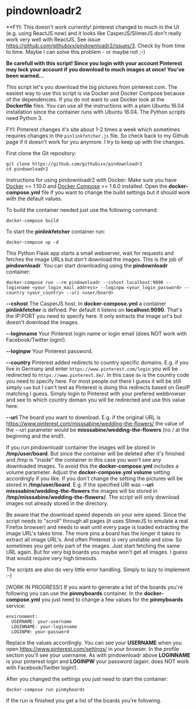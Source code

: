 # pindownloadr2

**FYI: This doesn't work currently! pinterest changed to much in the UI (e.g. using ReactJS now) and it looks like CasperJS/SlimerJS don't really work very well with ReactJS. See issue https://github.com/githubixx/pindownloadr2/issues/3. Check by from time to time. Maybe I can solve this problem - or maybe not ;-)

**Be carefull with this script! Since you login with your account Pinterest may lock your account if you download to much images at once! You've been warned...**

This script let's you download the big pictures from pinterest.com. The easiest way to use this script is via Docker and Docker Compose because of the dependencies. If you do not want to use Docker look at the **Dockerfile** files. You can use all the instructions with a plain Ubuntu 16.04 installation since the container runs with Ubuntu 16.04. The Python scripts need Python 3.

FYI: Pinterest changes it's site about 1-2 times a week which sometimes requires changes in the `pinlinkfetcher.js` file. So check back to my Github page if it doesn't work for you anymore. I try to keep up with the changes.

First clone the Git repository:

```
git clone https://github.com/githubixx/pindownloadr2 
cd pindownloadr2
```

Instructions for using pindownloadr2 with Docker: Make sure you have [Docker](https://www.docker.io) >= 1.10.0 and [Docker Compose](https://docs.docker.com/compose/install/) >= 1.6.0 installed. Open the **docker-compose.yml** file if you want to change the build settings but it should work with the default values.

To build the container needed just use the following command:

```
docker-compose build
```

To start the **pinlinkfetcher** container run:

```
docker-compose up -d
```

This Python Flask app starts a small webserver, wait for requests and fetches the image URLs but don't download the images. This is the job of **pindownloadr**. You can start downloading using the **pindownloadr** container:

```
docker-compose run --rm pindownloadr --cshost localhost:9090 --loginname <your_login_mail_address> --loginpw <your_login_password> --country <your_country> --uri <user/board>
```

**--cshost** The CasperJS host. In **docker-compose.yml** a container **pinlinkfetcher** is defined. Per default it listens on **localhost:9090**. That's the IP:PORT you need to specify here. It only extracts the image url's but doesn't download the images.

**--loginname** Your Pinterest login name or login email (does NOT work with Facebook/Twitter login!).

**--loginpw** Your Pinterest password.

**--country** Pinterest added redirects to country specific domains. E.g. if you live in Germany and enter `https://www.pinterest.com/login` you will be redirected to `https://www.pinterest.de/`. In this case `de` is the country code you need to specify here. For most people out there I guess it will be still simply `com` but I can't test as Pinterest is doing this redirects based on GeoIP matching I guess. Simply login to Pinterest with your prefered webbrowser and see to which country domain you will be redirected and use this value here.

**--uri** The board you want to download. E.g. if the original URL is https://www.pinterest.com/misssabine/wedding-the-flowers/ the value of the --uri parameter would be **misssabine/wedding-the-flowers** (no / at the beginning and the end!).

If you run pindownloadr container the images will be stored in **/tmp/user/board**. But since the container will be deleted after it's finished and /tmp is "inside" the container in this case you won't see any downloaded images. To avoid this the **docker-compose.yml** includes a volume parameter. Adjust the **docker-compose.yml** **volume** setting accordingly if you like. If you don't change the setting the pictures will be stored in **/tmp/user/board**.  E.g. if the specified URI was **--uri misssabine/wedding-the-flowers** the images will be stored in **/tmp/misssabine/wedding-the-flowers/**. The script will only download images not already stored in the directory.

Be aware that the download speed depends on your wire speed. Since the script needs to "scroll" through all pages (it uses SlimerJS to emulate a real Firefox browser) and needs to wait until every page is loaded extracting the image URL's takes time. The more pins a board has the longer it takes to extract all image URL's. And often Pinterest is very unstable and slow. So sometimes you get only part of the images. Just start fetching the same URL again. But for very big boards you maybe won't get all images. I guess that would require very high timeouts.

The scripts are also do very little error handling. Simply to lazy to implement :-) 

[WORK IN PROGRESS!] If you want to generate a list of the boards you're following you can use the **pinmyboards** container. In the **docker-compose.yml** you just need to change a few values for the **pinmyboards** service:

```
environment:
  USERNAME: your-username
  LOGINNAME: your-loginname
  LOGINPW: your-password
```

Replace the values accordingly. You can see your **USERNAME** when you open https://www.pinterest.com/settings/ in your browser. In the profile section you'll see your username. As with pindownloadr above **LOGINNAME** is your pinterest login and **LOGINPW** your password (again: does NOT work with Facebook/Twitter login!).

After you changed the settings you just need to start the container:

```
docker-compose run pinmyboards
```

If the run is finished you get a list of the boards you're following.

